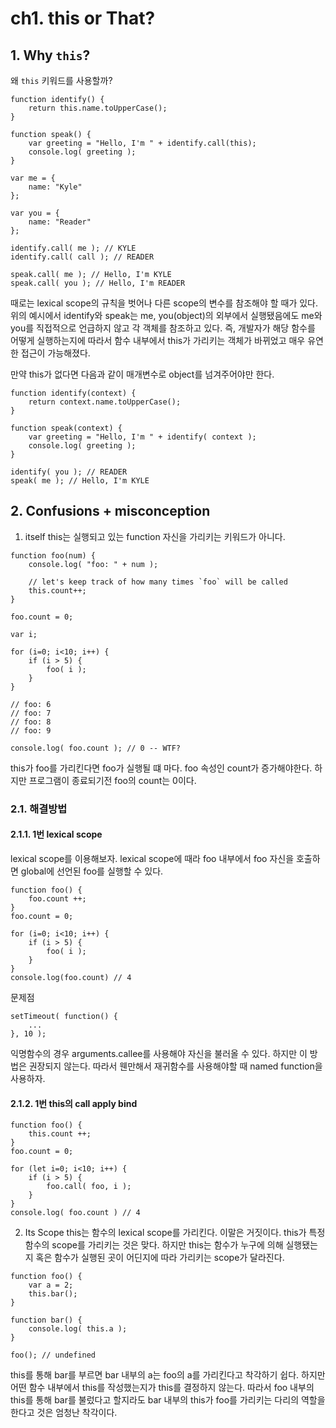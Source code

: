 # ch1. this or That?

## 1. Why `this`?
왜 `this` 키워드를 사용할까?
```
function identify() {
    return this.name.toUpperCase();
}

function speak() {
    var greeting = "Hello, I'm " + identify.call(this);
    console.log( greeting );
}

var me = {
    name: "Kyle"
};

var you = {
    name: "Reader"
};

identify.call( me ); // KYLE
identify.call( call ); // READER

speak.call( me ); // Hello, I'm KYLE
speak.call( you ); // Hello, I'm READER
```
때로는 lexical scope의 규칙을 벗어나 다른 scope의 변수를 참조해야 할 때가 있다.
위의 예시에서 identify와 speak는 me, you(object)의 외부에서 실행됐음에도 me와 you를 직접적으로 언급하지 않고 각 객체를 참조하고 있다.
즉, 개발자가 해당 함수를 어떻게 실행하는지에 따라서 함수 내부에서 this가 가리키는 객체가 바뀌었고 매우 유연한 접근이 가능해졌다.

만약 this가 없다면 다음과 같이 매개변수로 object를 넘겨주어야만 한다.
```
function identify(context) {
	return context.name.toUpperCase();
}

function speak(context) {
	var greeting = "Hello, I'm " + identify( context );
	console.log( greeting );
}

identify( you ); // READER
speak( me ); // Hello, I'm KYLE
```

## 2. Confusions + misconception

1. itself
this는 실행되고 있는 function 자신을 가리키는 키워드가 아니다.
```
function foo(num) {
    console.log( "foo: " + num );
    
    // let's keep track of how many times `foo` will be called
    this.count++;
}

foo.count = 0;

var i;

for (i=0; i<10; i++) {
    if (i > 5) {
        foo( i );
    }
}

// foo: 6
// foo: 7
// foo: 8
// foo: 9

console.log( foo.count ); // 0 -- WTF?
```
this가 foo를 가리킨다면 foo가 실행될 떄 마다. foo 속성인 count가 증가해야한다. 하지만 프로그램이 종료되기전 foo의 count는 0이다.

### 2.1. 해결방법

#### 2.1.1. 1번 lexical scope
lexical scope를 이용해보자. lexical scope에 때라 foo 내부에서 foo 자신을 호출하면 global에 선언된 foo를 실행할 수 있다.
```
function foo() {
    foo.count ++;
}
foo.count = 0;

for (i=0; i<10; i++) {
    if (i > 5) {
        foo( i );
    }
}
console.log(foo.count) // 4
```
문제점
```
setTimeout( function() {
    ...
}, 10 );
```
익명함수의 경우 arguments.callee를 사용해야 자신을 불러올 수 있다. 하지만 이 방법은 권장되지 않는다. 따라서 웬만해서 재귀함수를 사용해야할 때
named function을 사용하자.

#### 2.1.2. 1번 this의 call apply bind
```
function foo() {
    this.count ++;
}
foo.count = 0;

for (let i=0; i<10; i++) {
    if (i > 5) {
        foo.call( foo, i );
    }
}
console.log( foo.count ) // 4
```

2. Its Scope
this는 함수의 lexical scope를 가리킨다. 이말은 거짓이다. this가 특정 함수의 scope를 가리키는 것은 맞다. 하지만
this는 함수가 누구에 의해 실행됐는지 혹은 함수가 실행된 곳이 어딘지에 따라 가리키는 scope가 달라진다.

```
function foo() {
    var a = 2;
    this.bar();
}

function bar() {
    console.log( this.a );
}

foo(); // undefined
```
this를 통해 bar를 부르면 bar 내부의 a는 foo의 a를 가리킨다고 착각하기 쉽다. 하지만 어떤 함수 내부에서 this를 작성했는지가
this를 결정하지 않는다. 따라서 foo 내부의 this를 통해 bar를 불렀다고 할지라도 bar 내부의 this가 foo를 가리키는 
다리의 역할을 한다고  것은 엄청난 착각이다.
